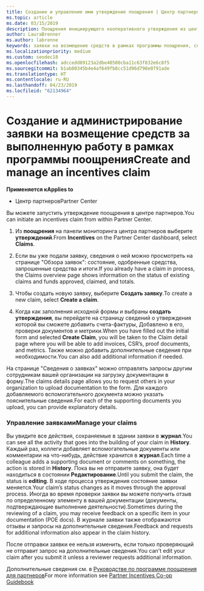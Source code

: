```yaml
---
title: Создание и управление ими утверждение поощрения | Центр партнеров
ms.topic: article
ms.date: 03/15/2019
description: Поощрения инициирующего кооперативного утверждения из центра партнеров. Все действия, выполняемые в процессе создания вашей заявки, отображаются в разделе "Журнал".
author: LauraBrenner
ms.author: labrenne
keywords: заявки на возмещение средств в рамках программы поощрения, совместные заявки, совместные фонды
ms.localizationpriority: medium
ms.custom: seodec18
ms.openlocfilehash: adccedd89123a2dbe40500cba11c63f832e6c8f5
ms.sourcegitcommit: b1ab80345b4e4af649fb8cc51d96d798e0791ade
ms.translationtype: HT
ms.contentlocale: ru-RU
ms.lasthandoff: 04/23/2019
ms.locfileid: "62134964"
---
```

# <a name="create-and-manage-an-incentives-claim"></a><span data-ttu-id="21008-105">Создание и администрирование заявки на возмещение средств за выполненную работу в рамках программы поощрения</span><span class="sxs-lookup"><span data-stu-id="21008-105">Create and manage an incentives claim</span></span>

<span data-ttu-id="21008-106">**Применяется к**</span><span class="sxs-lookup"><span data-stu-id="21008-106">**Applies to**</span></span>
- <span data-ttu-id="21008-107">Центр партнеров</span><span class="sxs-lookup"><span data-stu-id="21008-107">Partner Center</span></span>

<span data-ttu-id="21008-108">Вы можете запустить утверждение поощрения в центре партнеров.</span><span class="sxs-lookup"><span data-stu-id="21008-108">You can initiate an incentives claim from within Partner Center.</span></span> 

1. <span data-ttu-id="21008-109">Из **поощрения** на панели мониторинга центра партнеров выберите **утверждений**.</span><span class="sxs-lookup"><span data-stu-id="21008-109">From **Incentives** on the Partner Center dashboard, select **Claims**.</span></span>

2.  <span data-ttu-id="21008-110">Если вы уже подали заявку, сведения о ней можно просмотреть на странице "Обзора заявок": состояние, одобренные средства, запрошенные средства и итоги.</span><span class="sxs-lookup"><span data-stu-id="21008-110">If you already have a claim in process, the Claims overview page shows information on the status of existing claims and funds approved, claimed, and totals.</span></span>

3.  <span data-ttu-id="21008-111">Чтобы создать новую заявку, выберите **Создать заявку**.</span><span class="sxs-lookup"><span data-stu-id="21008-111">To create a new claim, select **Create a claim**.</span></span>

4.  <span data-ttu-id="21008-112">Когда как заполнения исходной формы и выбраны **создать утверждения**, вы перейдете на страницу сведений о утверждения которой вы сможете добавить счета-фактуры, Добавлено в его, проверки документов и метрики.</span><span class="sxs-lookup"><span data-stu-id="21008-112">When you have filled out the initial form and selected **Create Claim**, you will be taken to the Claim detail page where you will be able to add invoices, CSR’s, proof documents, and metrics.</span></span> <span data-ttu-id="21008-113">Также можно добавить дополнительные сведения при необходимости.</span><span class="sxs-lookup"><span data-stu-id="21008-113">You can also add additional information if needed.</span></span>

<span data-ttu-id="21008-114">На странице "Сведения о заявках" можно отправлять запросы другим сотрудникам вашей организации на загрузку документации в форму.</span><span class="sxs-lookup"><span data-stu-id="21008-114">The claims details page allows you to request others in your organization to upload documentation to the form.</span></span> <span data-ttu-id="21008-115">Для каждого добавляемого вспомогательного документа можно указать пояснительные сведения.</span><span class="sxs-lookup"><span data-stu-id="21008-115">For each of the supporting documents you upload, you can provide explanatory details.</span></span> 

### <a name="manage-your-claims"></a><span data-ttu-id="21008-116">Управление заявками</span><span class="sxs-lookup"><span data-stu-id="21008-116">Manage your claims</span></span>

<span data-ttu-id="21008-117">Вы увидите все действия, сохраняемые в здании заявки в **журнал**.</span><span class="sxs-lookup"><span data-stu-id="21008-117">You can see all the activity that goes into the building of your claim in **History**.</span></span> <span data-ttu-id="21008-118">Каждый раз, коллеги добавляет вспомогательные документы или комментарии на что-нибудь, действие хранится в **журнал**.</span><span class="sxs-lookup"><span data-stu-id="21008-118">Each time a colleague adds a supporting document or comments on something, the action is stored in **History**.</span></span> <span data-ttu-id="21008-119">Пока вы не отправите заявку, она будет находиться в состоянии **Редактирование**.</span><span class="sxs-lookup"><span data-stu-id="21008-119">Until you submit the claim, the status is **editing**.</span></span> <span data-ttu-id="21008-120">В ходе процесса утверждения состояние заявки меняется.</span><span class="sxs-lookup"><span data-stu-id="21008-120">Your claim’s status changes as it moves through the approval process.</span></span> <span data-ttu-id="21008-121">Иногда во время проверки заявки вы можете получить отзыв по определенному элементу в вашей документации (документы, подтверждающие выполнение деятельности).</span><span class="sxs-lookup"><span data-stu-id="21008-121">Sometimes during the reviewing of a claim, you may receive feedback on a specific item in your documentation (POE docs).</span></span> <span data-ttu-id="21008-122">В журнале заявки также отображаются отзывы и запросы на дополнительные сведения.</span><span class="sxs-lookup"><span data-stu-id="21008-122">Feedback and requests for additional information also appear in the claim history.</span></span> 

<span data-ttu-id="21008-123">После отправки заявки ее нельзя изменить, если только проверяющий не отправит запрос на дополнительные сведения.</span><span class="sxs-lookup"><span data-stu-id="21008-123">You can't edit your claim after you submit it unless a reviewer requests additional information.</span></span>

<span data-ttu-id="21008-124">Дополнительные сведения см. в [Руководстве по программе поощрения для партнеров](https://assets.microsoft.com/coop-guidebook.pdf)</span><span class="sxs-lookup"><span data-stu-id="21008-124">For more information see [Partner Incentives Co-op Guidebook](https://assets.microsoft.com/coop-guidebook.pdf)</span></span>
